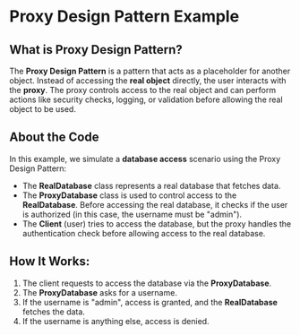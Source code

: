 # Proxy Design Pattern Example

## What is Proxy Design Pattern?

The **Proxy Design Pattern** is a pattern that acts as a placeholder for another object. Instead of accessing the **real object** directly, the user interacts with the **proxy**. The proxy controls access to the real object and can perform actions like security checks, logging, or validation before allowing the real object to be used.

## About the Code

In this example, we simulate a **database access** scenario using the Proxy Design Pattern:

- The **RealDatabase** class represents a real database that fetches data.
- The **ProxyDatabase** class is used to control access to the **RealDatabase**. Before accessing the real database, it checks if the user is authorized (in this case, the username must be "admin").
- The **Client** (user) tries to access the database, but the proxy handles the authentication check before allowing access to the real database.

## How It Works:

1. The client requests to access the database via the **ProxyDatabase**.
2. The **ProxyDatabase** asks for a username.
3. If the username is "admin", access is granted, and the **RealDatabase** fetches the data.
4. If the username is anything else, access is denied.

